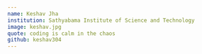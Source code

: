```yaml
---
name: Keshav Jha
institution: Sathyabama Institute of Science and Technology
image: keshav.jpg
quote: coding is calm in the chaos
github: keshav304
---
```

